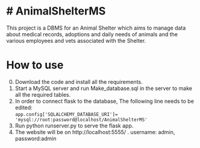 # # AnimalShelterMS
This project is a DBMS for an Animal Shelter which aims to manage data about medical records, adoptions and daily needs of animals and the various employees and vets associated with the Shelter.
# How to use
0. Download the code and install all the requirements.
1. Start a MySQL server and run Make_database.sql in the server to make all the required tables.
2. In order to connect flask to the database, The following line needs to be edited:<br>
      `app.config['SQLALCHEMY_DATABASE_URI']= 'mysql://root:password@localhost/AnimalShelterMS'
      `
3. Run python runserver.py to serve the flask app.
4. The website will be on http://localhost:5555/ . username: admin, password:admin
